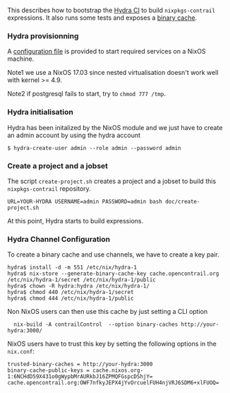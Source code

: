 This describes how to bootstrap the [Hydra
CI](https://nixos.org/hydra/) to build `nixpkgs-contrail`
expressions. It also runs some tests and exposes a [binary
cache](https://nixos.org/nix/manual/#idm140737318588960).


### Hydra provisionning

A [configuration file](./hydra-configuration.nix) is provided to start
required services on a NixOS machine.

Note1 we use a NixOS 17.03 since nested virtualisation doesn't work
well with kernel >= 4.9.

Note2 if postgresql fails to start, try to `chmod 777 /tmp`.


### Hydra initialisation

Hydra has been initalized by the NixOS module and we just have to
create an admin account by using the hydra account
```
$ hydra-create-user admin --role admin --password admin
```

### Create a project and a jobset

The script `create-project.sh` creates a project and a jobset to build
this `nixpkgs-contrail` repository.
```
URL=YOUR-HYDRA USERNAME=admin PASSWORD=admin bash doc/create-project.sh
```

At this point, Hydra starts to build expressions.


### Hydra Channel Configuration

To create a binary cache and use channels, we have to create a key pair.

```
hydra$ install -d -m 551 /etc/nix/hydra-1
hydra$ nix-store --generate-binary-cache-key cache.opencontrail.org /etc/nix/hydra-1/secret /etc/nix/hydra-1/public
hydra$ chown -R hydra:hydra /etc/nix/hydra-1/
hydra$ chmod 440 /etc/nix/hydra-1/secret 
hydra$ chmod 444 /etc/nix/hydra-1/public 
```

Non NixOS users can then use this cache by just setting a CLI option
```
  nix-build -A contrailControl  --option binary-caches http://your-hydra:3000/
```

NixOS users have to trust this key by setting the following options in the `nix.conf`:
```
trusted-binary-caches = http://your-hydra:3000
binary-cache-public-keys = cache.nixos.org-1:6NCHdD59X431o0gWypbMrAURkbJ16ZPMQFGspcDShjY= cache.opencontrail.org:OWF7nfkyJEPX4jYvOrcuelFUH4njVRJ6SDM6+xlFUOQ=
```
